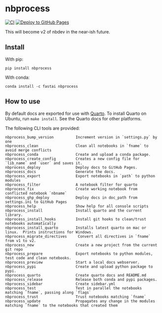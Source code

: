 nbprocess
================

<!-- WARNING: THIS FILE WAS AUTOGENERATED! DO NOT EDIT! -->

[![CI](https://github.com/fastai/nbprocess/actions/workflows/test.yaml/badge.svg)](https://github.com/fastai/nbprocess/actions/workflows/test.yaml)
[![Deploy to GitHub
Pages](https://github.com/fastai/nbprocess/actions/workflows/deploy.yaml/badge.svg)](https://github.com/fastai/nbprocess/actions/workflows/deploy.yaml)

This will become v2 of nbdev in the near-ish future.

## Install

With pip:

    pip install nbprocess

With conda:

    conda install -c fastai nbprocess

## How to use

By default docs are exported for use with [Quarto](https://quarto.org/).
To install Quarto on Ubuntu, run `make install`. See the Quarto docs for
other platforms.

The following CLI tools are provided:

    nbprocess_bump_version          Increment version in `settings.py` by one
    nbprocess_clean                 Clean all notebooks in `fname` to avoid merge conflicts
    nbprocess_conda                 Create and upload a conda package.
    nbprocess_create_config         Creates a new config file for `lib_name` and `user` and saves it.
    nbprocess_deploy                Deploy docs to GitHub Pages.
    nbprocess_docs                  Generate the docs.
    nbprocess_export                Export notebooks in `path` to python modules
    nbprocess_filter                A notebook filter for quarto
    nbprocess_fix                   Create working notebook from conflicted notebook `nbname`
    nbprocess_ghp_deploy            Deploy docs in doc_path from settings.ini to GitHub Pages
    nbprocess_help                  Show help for all console scripts
    nbprocess_install               Install quarto and the current library.
    nbprocess_install_hooks         Install git hooks to clean/trust notebooks automatically
    nbprocess_install_quarto        Installs latest quarto on mac or linux.  Prints instructions for Windows.
    nbprocess_migrate_directives     Convert all directives in `fname` from v1 to v2.
    nbprocess_new                   Create a new project from the current git repo
    nbprocess_prepare               Export notebooks to python modules, test code and clean notebooks.
    nbprocess_preview               Start a local docs webserver.
    nbprocess_pypi                  Create and upload python package to pypi.
    nbprocess_quarto                Create quarto docs and README.md
    nbprocess_release               Release both conda and pypi packages.
    nbprocess_sidebar               Create sidebar.yml
    nbprocess_test                  Test in parallel the notebooks matching `fname`, passing along `flags`
    nbprocess_trust                 Trust notebooks matching `fname`
    nbprocess_update                Propagates any change in the modules matching `fname` to the notebooks that created them
